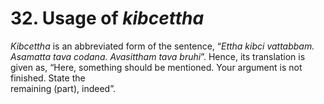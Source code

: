 # **32. Usage of** *kibcettha*      
 *Kibcettha* is an abbreviated form of the sentence, “*Ettha kibci vattabbam.  Asamatta tava codana. Avasittham tava bruhi*”. Hence, its translation is given as,  “Here, something should be mentioned. Your argument is not finished. State the  
remaining (part), indeed”. 